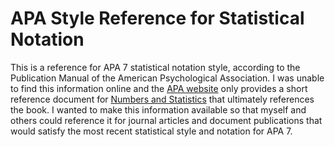 # APA Style Reference for Statistical Notation
This is a reference for APA 7 statistical notation style, according to the Publication Manual of the American Psychological Association. I was unable to find this information online and the [APA website](www.apastyle.apa.org) only provides a short reference document for [Numbers and Statistics](https://apastyle.apa.org/instructional-aids/numbers-statistics-guide.pdf) that ultimately references the book. I wanted to make this information available so that myself and others could reference it for journal articles and document publications that would satisfy the most recent statistical style and notation for APA 7.

